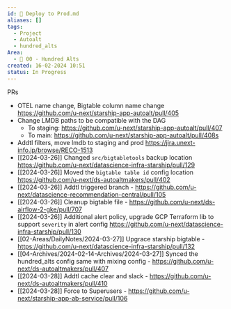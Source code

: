 ```yaml
---
id: 🎯 Deploy to Prod.md
aliases: []
tags:
  - Project
  - Autoalt
  - hundred_alts
Area:
  - 🕎 00 - Hundred Alts
created: 16-02-2024 10:51
status: In Progress
---
```

PRs
* OTEL name change, Bigtable column name change https://github.com/u-next/starship-app-autoalt/pull/405
* Change LMDB paths to be compatible with the DAG
	* To staging: https://github.com/u-next/starship-app-autoalt/pull/407
	* To main: https://github.com/u-next/starship-app-autoalt/pull/408s
* Addtl filters, move lmdb to staging and prod https://jira.unext-info.jp/browse/RECO-1513
*  [[2024-03-26]] Changed `src/bigtabletools` backup location https://github.com/u-next/datascience-infra-starship/pull/129
*  [[2024-03-26]] Moved the `bigtable table id` config location https://github.com/u-next/ds-autoaltmakers/pull/402
*  [[2024-03-26]] Addtl triggered branch - https://github.com/u-next/datascience-recommendation-central/pull/105
*  [[2024-03-26]] Cleanup bigtable file - https://github.com/u-next/ds-airflow-2-gke/pull/707
* [[2024-03-26]] Additional alert policy, upgrade GCP Terraform lib to support `severity` in alert config https://github.com/u-next/datascience-infra-starship/pull/130
* [[02-Areas/DailyNotes/2024-03-27]] Upgrace starship bigtable - https://github.com/u-next/datascience-infra-starship/pull/132
* [[04-Archives/2024-02-14-Archives/2024-03-27]] Synced the hundred_alts config same with mixing config - https://github.com/u-next/ds-autoaltmakers/pull/407
* [[2024-03-28]] Addtl cache clear and slack - https://github.com/u-next/ds-autoaltmakers/pull/410
* [[2024-03-28]] Force to Superusers - https://github.com/u-next/starship-app-ab-service/pull/106